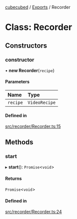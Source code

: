 [cubecubed](/reference/README.md) / [Exports](/reference/modules.md) / Recorder

# Class: Recorder

## Constructors

### constructor

• **new Recorder**(`recipe`)

#### Parameters

| Name | Type |
| :------ | :------ |
| `recipe` | `VideoRecipe` |

#### Defined in

[src/recorder/Recorder.ts:15](https://github.com/imaphatduc/cubecubed/blob/0dc8d92/src/recorder/Recorder.ts#L15)

## Methods

### start

▸ **start**(): `Promise`<`void`\>

#### Returns

`Promise`<`void`\>

#### Defined in

[src/recorder/Recorder.ts:24](https://github.com/imaphatduc/cubecubed/blob/0dc8d92/src/recorder/Recorder.ts#L24)
